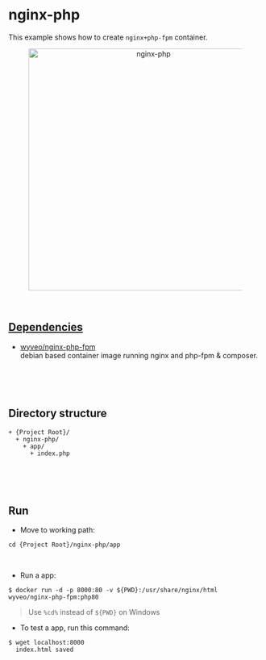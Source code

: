 # nginx-php  
This example shows how to create `nginx+php-fpm` container.  

<figure>
<div style="text-align:center">
  <a href="https://drive.google.com/uc?export=view&id=1STzTfblh6o5POWmd7gD6Te4foy-wX33R">
  <img src="https://drive.google.com/uc?export=view&id=1STzTfblh6o5POWmd7gD6Te4foy-wX33R" style="width: 480px; max-width: 100%; height: auto" title="nginx-php" />
</div>
</figure>

<br/>

## Dependencies  
* [wyveo/nginx-php-fpm](https://github.com/wyveo/nginx-php-fpm)  
  debian based container image running nginx and php-fpm & composer.  

<br/><br/><br/>

## Directory structure  
  ```
  + {Project Root}/  
    + nginx-php/  
      + app/  
        + index.php
  ```

<br/><br/><br/>

## Run  
* Move to working path:  
```shell
cd {Project Root}/nginx-php/app
```

<br/>

* Run a app:  
```shell
$ docker run -d -p 8000:80 -v ${PWD}:/usr/share/nginx/html wyveo/nginx-php-fpm:php80
```

> Use `%cd%` instead of `${PWD}` on Windows  

* To test a app, run this command:  
```shell
$ wget localhost:8000
  index.html saved
```
